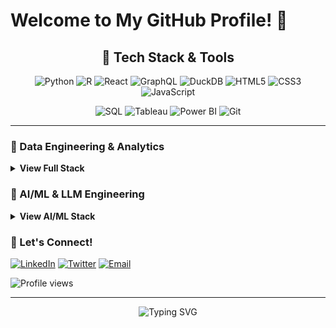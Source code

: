 # Welcome to My GitHub Profile! 👋

<div align="center">
  
  ## 🚀 Tech Stack & Tools
  
  ![Python](https://img.shields.io/badge/Python-3776AB?style=for-the-badge&logo=python&logoColor=white)
  ![R](https://img.shields.io/badge/R-276DC3?style=for-the-badge&logo=r&logoColor=white)
  ![React](https://img.shields.io/badge/React-20232A?style=for-the-badge&logo=react&logoColor=61DAFB)
  ![GraphQL](https://img.shields.io/badge/GraphQL-E10098?style=for-the-badge&logo=graphql&logoColor=white)
  ![DuckDB](https://img.shields.io/badge/DuckDB-FFF000?style=for-the-badge&logo=duckdb&logoColor=black)
  ![HTML5](https://img.shields.io/badge/HTML5-E34C26?style=for-the-badge&logo=html5&logoColor=white)
  ![CSS3](https://img.shields.io/badge/CSS3-1572B6?style=for-the-badge&logo=css3&logoColor=white)
  ![JavaScript](https://img.shields.io/badge/JavaScript-F7DF1E?style=for-the-badge&logo=javascript&logoColor=black)
  
  ![SQL](https://img.shields.io/badge/SQL-4479A1?style=for-the-badge&logo=postgresql&logoColor=white)
  ![Tableau](https://img.shields.io/badge/Tableau-E97627?style=for-the-badge&logo=tableau&logoColor=white)
  ![Power BI](https://img.shields.io/badge/Power_BI-F2C811?style=for-the-badge&logo=powerbi&logoColor=black)
  ![Git](https://img.shields.io/badge/Git-F05032?style=for-the-badge&logo=git&logoColor=white)

</div>

---

### 🔧 Data Engineering & Analytics

<details>
<summary><b>View Full Stack</b></summary>

```r
# Data Engineering Professional Stack
data_engineering_expertise <- list(
  
  analytics_engineering = list(
    role = "Sr. Analytics Engineer 🏗️",
    impact = "Built scalable analytics infrastructure",
    stack = c("dbt", "Airflow", "Spark", "Snowflake")
  ),
  
  data_science = list(
    role = "Data Scientist 🧪",
    impact = "Deployed ML models for business impact",
    stack = c("TensorFlow", "scikit-learn", "MLflow")
  ),
  
  infrastructure = list(
    databases = c("PostgreSQL", "MongoDB", "Redis", "Cassandra"),
    pipelines = c("Kafka", "Flink", "Databricks", "Beam"),
    apis = c("FastAPI", "GraphQL", "Docker", "Kubernetes")
  )
)
```
</details>

### 🤖 AI/ML & LLM Engineering

<details>
<summary><b>View AI/ML Stack</b></summary>

```python
# AI/ML Engineering Professional Stack
ai_ml_expertise = {
    
    "llm_development": {
        "frameworks": ["LangChain", "LlamaIndex", "Semantic Kernel"],
        "models": ["GPT-4", "Claude", "Llama2", "Mistral"],
        "vector_dbs": ["Pinecone", "Weaviate", "ChromaDB"],
        "techniques": ["RAG", "Fine-tuning", "Prompt Engineering"]
    },
    
    "ml_infrastructure": {
        "deep_learning": ["PyTorch", "TensorFlow", "JAX"],
        "ml_ops": ["MLflow", "Weights & Biases", "Kubeflow"],
        "deployment": ["TorchServe", "ONNX", "Triton"],
        "cloud_ai": ["SageMaker", "Vertex AI", "Azure ML"]
    },
    
    "applied_ai": {
        "nlp": ["spaCy", "Transformers", "NLTK"],
        "computer_vision": ["OpenCV", "YOLO", "Detectron2"],
        "search": ["Elasticsearch", "Vector Search", "Embeddings"],
        "automation": ["AutoML", "H2O.ai", "AutoGluon"]
    }
}
```
</details>


  
  ### 🌟 Let's Connect!
  
  [![LinkedIn](https://img.shields.io/badge/LinkedIn-0077B5?style=for-the-badge&logo=linkedin&logoColor=white)](https://linkedin.com/in/yourusername)
  [![Twitter](https://img.shields.io/badge/Twitter-1DA1F2?style=for-the-badge&logo=twitter&logoColor=white)](https://twitter.com/yourusername)
  [![Email](https://img.shields.io/badge/Email-D14836?style=for-the-badge&logo=gmail&logoColor=white)](mailto:your.email@example.com)
  
  <img src="https://komarev.com/ghpvc/?username=kayaozkur&style=flat-square&color=blue" alt="Profile views"/>
  
</div>

---

<div align="center">
  <img src="https://readme-typing-svg.demolab.com?font=Fira+Code&pause=1000&color=58A6FF&center=true&vCenter=true&width=435&lines=Thanks+for+visiting!+✨;Happy+coding!+🚀" alt="Typing SVG" />
</div>
